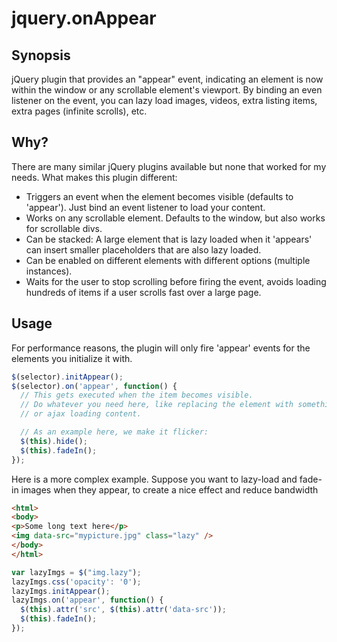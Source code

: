 jquery.onAppear
===============

## Synopsis

jQuery plugin that provides an "appear" event, indicating an element is now within the window or any scrollable element's viewport.
By binding an even listener on the event, you can lazy load images, videos, extra listing items, extra pages (infinite scrolls), etc.

## Why?

There are many similar jQuery plugins available but none that worked for my needs. What makes this plugin different:

- Triggers an event when the element becomes visible (defaults to 'appear'). Just bind an event listener to load your content.
- Works on any scrollable element. Defaults to the window, but also works for scrollable divs.
- Can be stacked: A large element that is lazy loaded when it 'appears' can insert smaller placeholders that are also lazy loaded. 
- Can be enabled on different elements with different options (multiple instances).
- Waits for the user to stop scrolling before firing the event, avoids loading hundreds of items if a user scrolls fast over a large page.

## Usage

For performance reasons, the plugin will only fire 'appear' events for the elements you initialize it with.

```js
$(selector).initAppear();
$(selector).on('appear', function() {
  // This gets executed when the item becomes visible.
  // Do whatever you need here, like replacing the element with something more fancy, animating the element,
  // or ajax loading content. 

  // As an example here, we make it flicker:
  $(this).hide();
  $(this).fadeIn();
});
```


Here is a more complex example. Suppose you want to lazy-load and fade-in images when they appear, to create a nice effect and reduce bandwidth

```html
<html>
<body>
<p>Some long text here</p>
<img data-src="mypicture.jpg" class="lazy" />
</body>
</html>
```

```js
var lazyImgs = $("img.lazy");
lazyImgs.css('opacity': '0');
lazyImgs.initAppear();
lazyImgs.on('appear', function() {
  $(this).attr('src', $(this).attr('data-src'));
  $(this).fadeIn();
});
```


